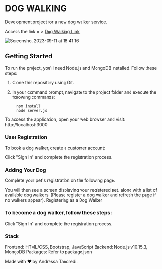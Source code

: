 # DOG WALKING
Development project for a new dog walker service.

Access the link = > [Dog Walking Link](https://andressatancredi.github.io/Projeto-Doguinho/)

![Screenshot 2023-09-11 at 18 41 16](https://github.com/AndressaTancredi/Projeto-Doguinho/assets/48730376/3ee3c9d7-be24-4a5a-9d5a-4fb56211a061)

## Getting Started

To run the project, you'll need Node.js and MongoDB installed. Follow these steps:

1. Clone this repository using Git.

2. In your command prompt, navigate to the project folder and execute the following commands:
   
         npm install
         node server.js

  To access the application, open your web browser and visit:
  http://localhost:3000

### User Registration

To book a dog walker, create a customer account:

  Click "Sign In" and complete the registration process.

### Adding Your Dog

Complete your pet's registration on the following page.

You will then see a screen displaying your registered pet, along with a list of available dog walkers. (Please register a dog walker and refresh the page if no walkers appear).
Registering as a Dog Walker

### To become a dog walker, follow these steps:

  Click "Sign In" and complete the registration process.

### Stack

  Frontend: HTML/CSS, Bootstrap, JavaScript
  Backend: Node.js v10.15.3, MongoDB
  Packages: Refer to package.json

Made with ❤ by Andressa Tancredi.
